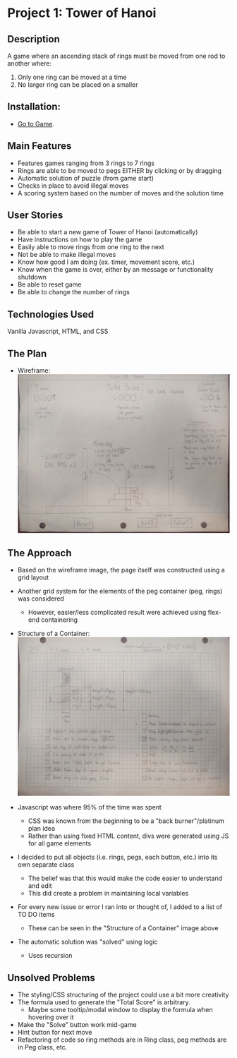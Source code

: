 # Project 1: Tower of Hanoi

## Description
A game where an ascending stack of rings must be moved from one rod to another where:

1. Only one ring can be moved at a time
2. No larger ring can be placed on a smaller

## Installation: 
- [Go to Game](https://xenodochial-poincare-598164.netlify.app/).


## Main Features
- Features games ranging from 3 rings to 7 rings
- Rings are able to be moved to pegs EITHER by clicking or by dragging 
- Automatic solution of puzzle (from game start)
- Checks in place to avoid illegal moves
- A scoring system based on the number of moves and the solution time

## User Stories
- Be able to start a new game of Tower of Hanoi (automatically)
- Have instructions on how to play the game
- Easily able to move rings from one ring to the next
- Not be able to make illegal moves
- Know how good I am doing (ex. timer, movement score, etc.)
- Know when the game is over, either by an message or functionality shutdown
- Be able to reset game
- Be able to change the number of rings

## Technologies Used
Vanilla Javascript, HTML, and CSS

## The Plan
- Wireframe:
![](images/wireframe.jpg)

## The Approach
- Based on the wireframe image, the page itself was constructed using a grid layout
- Another grid system for the elements of the peg container (peg, rings) was considered
    - However, easier/less complicated result were achieved using flex-end containering

- Structure of a Container:
![](images/userStories.jpg)

- Javascript was where 95% of the time was spent
    - CSS was known from the beginning to be a "back burner"/platinum plan idea
    - Rather than using fixed HTML content, divs were generated using JS for all game elements
- I decided to put all objects (i.e. rings, pegs, each button, etc.) into its own separate class
    - The belief was that this would make the code easier to understand and edit
    - This did create a problem in maintaining local variables
- For every new issue or error I ran into or thought of, I added to a list of TO DO items
    - These can be seen in the "Structure of a Container" image above
- The automatic solution was "solved" using logic 
    - Uses recursion


## Unsolved Problems
- The styling/CSS structuring of the project could use a bit more creativity
- The formula used to generate the "Total Score" is arbitrary.
    - Maybe some tooltip/modal window to display the formula when hovering over it
- Make the "Solve" button work mid-game
- Hint button for next move
- Refactoring of code so ring methods are in Ring class, peg methods are in Peg class, etc.


